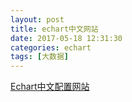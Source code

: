 ```yaml
---
layout: post
title: echart中文网站
date: 2017-05-18 12:31:30
categories: echart
tags: [大数据]
---
```

[Echart中文配置网站](http://echarts.baidu.com/echarts2/doc/doc.html#Option)
